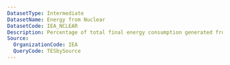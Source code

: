 ```yaml
---
DatasetType: Intermediate
DatasetName: Energy from Nuclear
DatasetCode: IEA_NCLEAR
Description: Percentage of total final energy consumption generated from Nuclear
Source:
  OrganizationCode: IEA
  QueryCode: TESbySource
---
```



